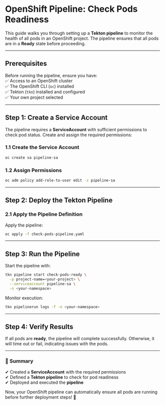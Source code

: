 # **OpenShift Pipeline: Check Pods Readiness**  

This guide walks you through setting up a **Tekton pipeline** to monitor the health of all pods in an OpenShift project. The pipeline ensures that all pods are in a **Ready** state before proceeding.  

---

## **Prerequisites**  
Before running the pipeline, ensure you have:  
✅ Access to an OpenShift cluster  
✅ The OpenShift CLI (`oc`) installed  
✅ Tekton (`tkn`) installed and configured  
✅ Your own project selected

---

## **Step 1: Create a Service Account**  

The pipeline requires a **ServiceAccount** with sufficient permissions to check pod status. Create and assign the required permissions:  

### **1.1 Create the Service Account**
```sh
oc create sa pipeline-sa 
```

### **1.2 Assign Permissions**
```sh
oc adm policy add-role-to-user edit -z pipeline-sa 
```
---
## **Step 2: Deploy the Tekton Pipeline**  

### **2.1 Apply the Pipeline Definition**  
Apply the pipeline:
```sh
oc apply -f check-pods-pipeline.yaml 
```

---

## **Step 3: Run the Pipeline**  

Start the pipeline with:  
```sh
tkn pipeline start check-pods-ready \
  -p project-name=<your-project> \
  --serviceaccount pipeline-sa \
  -n <your-namespace>
```

Monitor execution:  
```sh
tkn pipelinerun logs -f -n <your-namespace>
```

---

## **Step 4: Verify Results**  
If all pods are **ready**, the pipeline will complete successfully. Otherwise, it will time out or fail, indicating issues with the pods.

---

### **🎯 Summary**  
✔ Created a **ServiceAccount** with the required permissions  
✔ Defined a **Tekton pipeline** to check for pod readiness  
✔ Deployed and executed the **pipeline**  

Now, your OpenShift pipeline can automatically ensure all pods are running before further deployment steps! 🚀  

